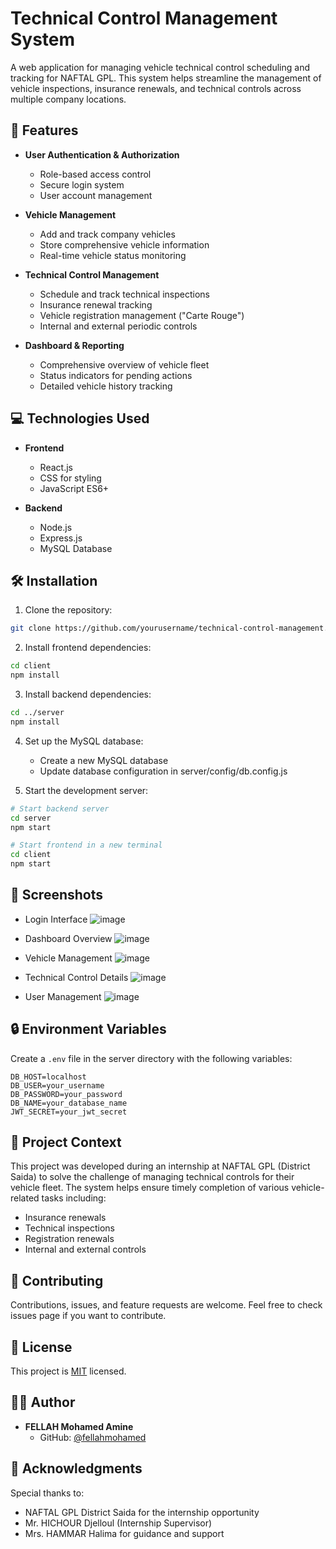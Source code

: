 # Technical Control Management System

A web application for managing vehicle technical control scheduling and tracking for NAFTAL GPL. This system helps streamline the management of vehicle inspections, insurance renewals, and technical controls across multiple company locations.

## 🚀 Features

- **User Authentication & Authorization**
  - Role-based access control
  - Secure login system
  - User account management

- **Vehicle Management**
  - Add and track company vehicles
  - Store comprehensive vehicle information
  - Real-time vehicle status monitoring

- **Technical Control Management**
  - Schedule and track technical inspections
  - Insurance renewal tracking
  - Vehicle registration management ("Carte Rouge")
  - Internal and external periodic controls

- **Dashboard & Reporting**
  - Comprehensive overview of vehicle fleet
  - Status indicators for pending actions
  - Detailed vehicle history tracking

## 💻 Technologies Used

- **Frontend**
  - React.js
  - CSS for styling
  - JavaScript ES6+

- **Backend**
  - Node.js
  - Express.js
  - MySQL Database

## 🛠 Installation

1. Clone the repository:
```bash
git clone https://github.com/yourusername/technical-control-management.git
```

2. Install frontend dependencies:
```bash
cd client
npm install
```

3. Install backend dependencies:
```bash
cd ../server
npm install
```

4. Set up the MySQL database:
   - Create a new MySQL database
   - Update database configuration in server/config/db.config.js

5. Start the development server:
```bash
# Start backend server
cd server
npm start

# Start frontend in a new terminal
cd client
npm start
```

## 📱 Screenshots

- Login Interface
  ![image](https://github.com/user-attachments/assets/f17c0ae3-4440-402f-a0bf-c2f43bf10ce8)

- Dashboard Overview
![image](https://github.com/user-attachments/assets/b79899f2-2eec-47db-9636-58ce0353ac6d)

- Vehicle Management
  ![image](https://github.com/user-attachments/assets/ba05d7bf-fcfe-4449-93aa-0903d65e68a6)

- Technical Control Details
  ![image](https://github.com/user-attachments/assets/e0d36024-1c55-42dd-8641-6fdf23f872dd)

- User Management
  ![image](https://github.com/user-attachments/assets/53ff4f0b-35a3-4c95-bf0f-bd650405540e)

## 🔒 Environment Variables

Create a `.env` file in the server directory with the following variables:

```env
DB_HOST=localhost
DB_USER=your_username
DB_PASSWORD=your_password
DB_NAME=your_database_name
JWT_SECRET=your_jwt_secret
```

## 👥 Project Context

This project was developed during an internship at NAFTAL GPL (District Saida) to solve the challenge of managing technical controls for their vehicle fleet. The system helps ensure timely completion of various vehicle-related tasks including:
- Insurance renewals
- Technical inspections
- Registration renewals
- Internal and external controls

## 🤝 Contributing

Contributions, issues, and feature requests are welcome. Feel free to check issues page if you want to contribute.

## 📝 License

This project is [MIT](https://choosealicense.com/licenses/mit/) licensed.

## 👨‍💻 Author

- **FELLAH Mohamed Amine**
  - GitHub: [@fellahmohamed](https://github.com/fellahmohamed)

## 🙏 Acknowledgments

Special thanks to:
- NAFTAL GPL District Saida for the internship opportunity
- Mr. HICHOUR Djelloul (Internship Supervisor)
- Mrs. HAMMAR Halima for guidance and support

